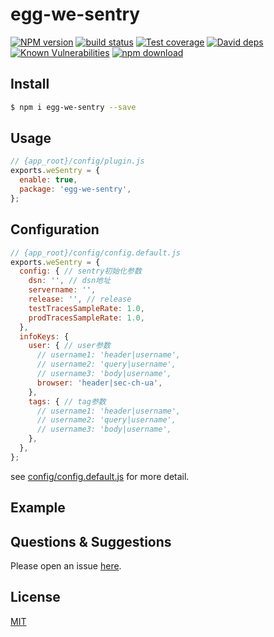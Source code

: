 # egg-we-sentry

[![NPM version][npm-image]][npm-url]
[![build status][travis-image]][travis-url]
[![Test coverage][codecov-image]][codecov-url]
[![David deps][david-image]][david-url]
[![Known Vulnerabilities][snyk-image]][snyk-url]
[![npm download][download-image]][download-url]

[npm-image]: https://img.shields.io/npm/v/egg-we-sentry.svg?style=flat-square
[npm-url]: https://npmjs.org/package/egg-we-sentry
[travis-image]: https://img.shields.io/travis/eggjs/egg-we-sentry.svg?style=flat-square
[travis-url]: https://travis-ci.org/eggjs/egg-we-sentry
[codecov-image]: https://img.shields.io/codecov/c/github/eggjs/egg-we-sentry.svg?style=flat-square
[codecov-url]: https://codecov.io/github/eggjs/egg-we-sentry?branch=master
[david-image]: https://img.shields.io/david/eggjs/egg-we-sentry.svg?style=flat-square
[david-url]: https://david-dm.org/eggjs/egg-we-sentry
[snyk-image]: https://snyk.io/test/npm/egg-we-sentry/badge.svg?style=flat-square
[snyk-url]: https://snyk.io/test/npm/egg-we-sentry
[download-image]: https://img.shields.io/npm/dm/egg-we-sentry.svg?style=flat-square
[download-url]: https://npmjs.org/package/egg-we-sentry

<!--
Description here.
-->

## Install

```bash
$ npm i egg-we-sentry --save
```

## Usage

```js
// {app_root}/config/plugin.js
exports.weSentry = {
  enable: true,
  package: 'egg-we-sentry',
};
```

## Configuration

```js
// {app_root}/config/config.default.js
exports.weSentry = {
  config: { // sentry初始化参数
    dsn: '', // dsn地址
    servername: '',
    release: '', // release
    testTracesSampleRate: 1.0,
    prodTracesSampleRate: 1.0,
  },
  infoKeys: {
    user: { // user参数
      // username1: 'header|username',
      // username2: 'query|username',
      // username3: 'body|username',
      browser: 'header|sec-ch-ua',
    },
    tags: { // tag参数
      // username1: 'header|username',
      // username2: 'query|username',
      // username3: 'body|username',
    },
  },
};
```

see [config/config.default.js](config/config.default.js) for more detail.

## Example

<!-- example here -->

## Questions & Suggestions

Please open an issue [here](https://github.com/eggjs/egg/issues).

## License

[MIT](LICENSE)
